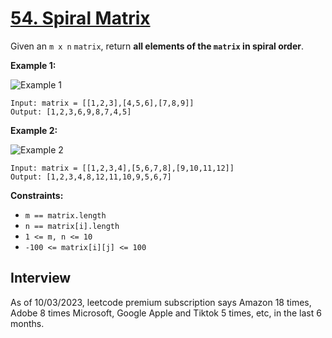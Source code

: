 # [54. Spiral Matrix](https://leetcode.com/problems/spiral-matrix/)

Given an `m x n` `matrix`, return __all elements of the `matrix` in spiral order__.

**Example 1:**

![Example 1](https://assets.leetcode.com/uploads/2020/11/13/spiral1.jpg)
```
Input: matrix = [[1,2,3],[4,5,6],[7,8,9]]
Output: [1,2,3,6,9,8,7,4,5]
```

**Example 2:**

![Example 2](https://assets.leetcode.com/uploads/2020/11/13/spiral.jpg)
```
Input: matrix = [[1,2,3,4],[5,6,7,8],[9,10,11,12]]
Output: [1,2,3,4,8,12,11,10,9,5,6,7]
```

**Constraints:**
* `m == matrix.length`
* `n == matrix[i].length`
* `1 <= m, n <= 10`
* `-100 <= matrix[i][j] <= 100`

## Interview
As of 10/03/2023, leetcode premium subscription says Amazon 18 times, Adobe 8 times Microsoft, Google Apple and Tiktok 5 times, etc, in the last 6 months.
